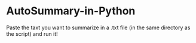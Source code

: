 # AutoSummary-in-Python
Paste the taxt you want to summarize in a .txt file (in the same directory as the script) and run it!
